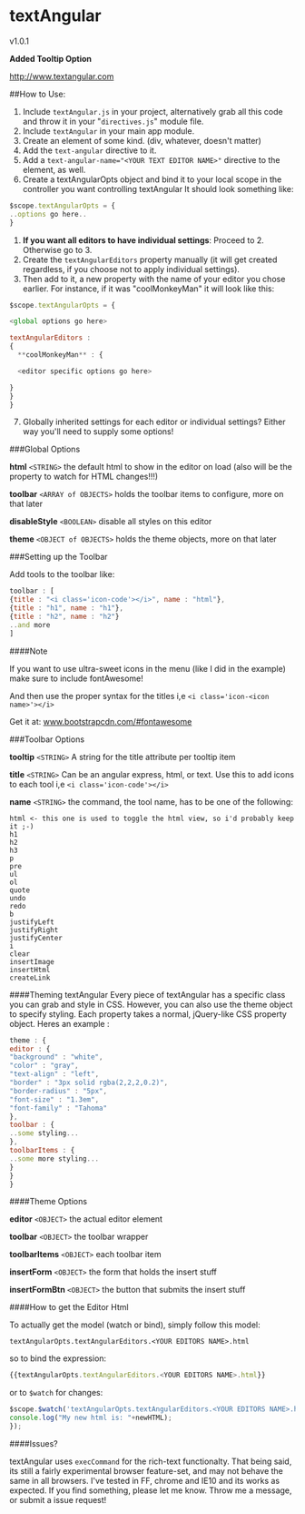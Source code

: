 textAngular
===========

v1.0.1 

**Added Tooltip Option**

http://www.textangular.com

##How to Use:

1. Include ```textAngular.js``` in your project, alternatively grab all this code and throw it in your "```directives.js```" module file.
2. Include ``textAngular`` in your main app module.
4. Create an element of some kind. (div, whatever, doesn't matter)
5. Add the ```text-angular``` directive to it.
6. Add a ```text-angular-name="<YOUR TEXT EDITOR NAME>"``` directive to the element, as well.
5. Create a textAngularOpts object and bind it to your local scope in the controller you want controlling textAngular
It should look something like:

```javascript
$scope.textAngularOpts = {
..options go here..
}
```
1. **If you want all editors to have individual settings**: Proceed to 2. Otherwise go to 3.
2. Create the ```textAngularEditors``` property manually (it will get created regardless, if you choose not to apply individual settings).
3. Then add to it, a new property with the name of your editor you chose earlier. For instance, if it was "coolMonkeyMan" it will look like this:

```javascript
$scope.textAngularOpts = {

<global options go here>

textAngularEditors :
{
  **coolMonkeyMan** : {

  <editor specific options go here>

}
}
}
```
7. Globally inherited settings for each editor or individual settings? Either way you'll need to supply some options!



###Global Options

**html** ```<STRING>``` the default html to show in the editor on load (also will be the property to watch for HTML changes!!!)

**toolbar** ```<ARRAY of OBJECTS>``` holds the toolbar items to configure, more on that later

**disableStyle** ```<BOOLEAN>``` disable all styles on this editor

**theme** ```<OBJECT of OBJECTS>``` holds the theme objects, more on that later



###Setting up the Toolbar

Add tools to the toolbar like:

```javascript
toolbar : [
{title : "<i class='icon-code'></i>", name : "html"},
{title : "h1", name : "h1"},
{title : "h2", name : "h2"}
..and more
]
```

####Note

If you want to use ultra-sweet icons in the menu (like I did in the example) 
make sure to include fontAwesome!

And then use the proper syntax for the titles i,e ```<i class='icon-<icon name>'></i>```

Get it at: www.bootstrapcdn.com/#fontawesome


###Toolbar Options

**tooltip** ```<STRING>``` A string for the title attribute per tooltip item

**title** ```<STRING>``` Can be an angular express, html, or text. Use this to add icons to each tool i,e ```<i class='icon-code'></i>```

**name** ```<STRING>``` the command, the tool name, has to be one of the following:
```
html <- this one is used to toggle the html view, so i'd probably keep it ;-)
h1
h2
h3
p
pre
ul
ol
quote
undo
redo
b
justifyLeft
justifyRight
justifyCenter
i
clear
insertImage
insertHtml
createLink
```

####Theming textAngular
Every piece of textAngular has a specific class you can grab and style in CSS.
However, you can also use the theme object to specify styling.
Each property takes a normal, jQuery-like CSS property object.
Heres an example :

```javascript
theme : {
editor : {
"background" : "white",
"color" : "gray",
"text-align" : "left",
"border" : "3px solid rgba(2,2,2,0.2)",
"border-radius" : "5px",
"font-size" : "1.3em",
"font-family" : "Tahoma"
},
toolbar : {
..some styling...
},
toolbarItems : {
..some more styling...
}
}
}
```


####Theme Options

**editor** ```<OBJECT>``` the actual editor element

**toolbar** ```<OBJECT>``` the toolbar wrapper

**toolbarItems** ```<OBJECT>``` each toolbar item

**insertForm** ```<OBJECT>``` the form that holds the insert stuff

**insertFormBtn** ```<OBJECT>``` the button that submits the insert stuff



####How to get the Editor Html

To actually get the model (watch or bind),
simply follow this model:

```textAngularOpts.textAngularEditors.<YOUR EDITORS NAME>.html```

so to bind the expression:

```javascript
{{textAngularOpts.textAngularEditors.<YOUR EDITORS NAME>.html}}
```

or to ```$watch``` for changes:

```javascript
$scope.$watch('textAngularOpts.textAngularEditors.<YOUR EDITORS NAME>.html', function(oldHTML, newHTML){
console.log("My new html is: "+newHTML);
});
```


####Issues?

textAngular uses ```execCommand``` for the rich-text functionalty. 
That being said, its still a fairly experimental browser feature-set, and may not behave the same in all browsers.
I've tested in FF, chrome and IE10 and its works as expected. 
If you find something, please let me know.
Throw me a message, or submit a issue request!
